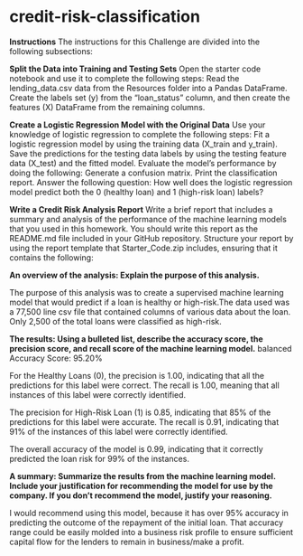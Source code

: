 # credit-risk-classification
**Instructions**
The instructions for this Challenge are divided into the following subsections:

**Split the Data into Training and Testing Sets**
Open the starter code notebook and use it to complete the following steps:
Read the lending_data.csv data from the Resources folder into a Pandas DataFrame.
Create the labels set (y) from the “loan_status” column, and then create the features (X) DataFrame from the remaining columns.

**Create a Logistic Regression Model with the Original Data**
Use your knowledge of logistic regression to complete the following steps:
Fit a logistic regression model by using the training data (X_train and y_train).
Save the predictions for the testing data labels by using the testing feature data (X_test) and the fitted model.
Evaluate the model’s performance by doing the following:
Generate a confusion matrix.
Print the classification report.
Answer the following question: How well does the logistic regression model predict both the 0 (healthy loan) and 1 (high-risk loan) labels?

**Write a Credit Risk Analysis Report**
Write a brief report that includes a summary and analysis of the performance of the machine learning models that you used in this homework. You should write this report as the README.md file included in your GitHub repository.
Structure your report by using the report template that Starter_Code.zip includes, ensuring that it contains the following:

**An overview of the analysis: Explain the purpose of this analysis.**

The purpose of this analysis was to create a supervised machine learning model that would predict if a loan is healthy or high-risk.The data used was a 77,500 line csv file that contained columns of various data about the loan. 
Only 2,500 of the total loans were classified as high-risk.

**The results: Using a bulleted list, describe the accuracy score, the precision score, and recall score of the machine learning model.**
balanced Accuracy Score: 95.20%

For the Healthy Loans (0), the precision is 1.00, indicating that all the predictions for this label were correct. The recall is 1.00, meaning that all instances of this label were correctly identified.

The precision for High-Risk Loan (1) is 0.85, indicating that 85% of the predictions for this label were accurate. The recall is 0.91, indicating that 91% of the instances of this label were correctly identified.

The overall accuracy of the model is 0.99, indicating that it correctly predicted the loan risk for 99% of the instances.

**A summary: Summarize the results from the machine learning model. Include your justification for recommending the model for use by the company. If you don’t recommend the model, justify your reasoning.**

I would recommend using this model, because it has over 95% accuracy in predicting the outcome of the repayment of the initial loan. That accuracy range could be easily molded into a business risk profile to ensure sufficient capital flow for the lenders to remain in business/make a profit.

